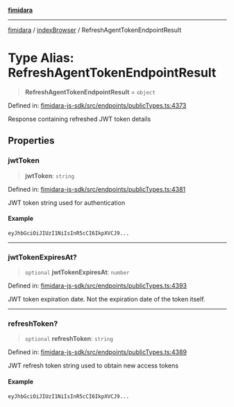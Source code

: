 [**fimidara**](../../README.md)

***

[fimidara](../../modules.md) / [indexBrowser](../README.md) / RefreshAgentTokenEndpointResult

# Type Alias: RefreshAgentTokenEndpointResult

> **RefreshAgentTokenEndpointResult** = `object`

Defined in: [fimidara-js-sdk/src/endpoints/publicTypes.ts:4373](https://github.com/softkave/fimidara/blob/feac071900ab8644442d355e5cb5db9df2f34600/fimidara-js-sdk/src/endpoints/publicTypes.ts#L4373)

Response containing refreshed JWT token details

## Properties

### jwtToken

> **jwtToken**: `string`

Defined in: [fimidara-js-sdk/src/endpoints/publicTypes.ts:4381](https://github.com/softkave/fimidara/blob/feac071900ab8644442d355e5cb5db9df2f34600/fimidara-js-sdk/src/endpoints/publicTypes.ts#L4381)

JWT token string used for authentication

#### Example

```
eyJhbGciOiJIUzI1NiIsInR5cCI6IkpXVCJ9...
```

***

### jwtTokenExpiresAt?

> `optional` **jwtTokenExpiresAt**: `number`

Defined in: [fimidara-js-sdk/src/endpoints/publicTypes.ts:4393](https://github.com/softkave/fimidara/blob/feac071900ab8644442d355e5cb5db9df2f34600/fimidara-js-sdk/src/endpoints/publicTypes.ts#L4393)

JWT token expiration date. Not the expiration date of the token itself.

***

### refreshToken?

> `optional` **refreshToken**: `string`

Defined in: [fimidara-js-sdk/src/endpoints/publicTypes.ts:4389](https://github.com/softkave/fimidara/blob/feac071900ab8644442d355e5cb5db9df2f34600/fimidara-js-sdk/src/endpoints/publicTypes.ts#L4389)

JWT refresh token string used to obtain new access tokens

#### Example

```
eyJhbGciOiJIUzI1NiIsInR5cCI6IkpXVCJ9...
```
